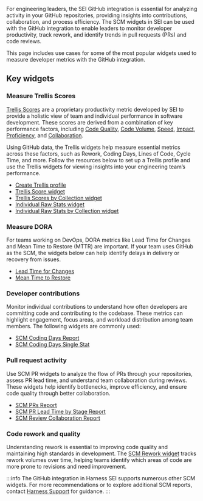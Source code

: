 For engineering leaders, the SEI GitHub integration is essential for analyzing activity in your GitHub repositories, providing insights into contributions, collaboration, and process efficiency. The SCM widgets in SEI can be used with the GitHub integration to enable leaders to monitor developer productivity, track rework, and identify trends in pull requests (PRs) and code reviews.

This page includes use cases for some of the most popular widgets used to measure developer metrics with the GitHub integration.

## Key widgets

### Measure Trellis Scores

[Trellis Scores](/docs/software-engineering-insights/propelo-sei/analytics-and-reporting/productivity/trellis-scores/sei-trellis-scores-overview) are a proprietary productivity metric developed by SEI to provide a holistic view of team and individual performance in software development. These scores are derived from a combination of key performance factors, including [Code Quality](/docs/software-engineering-insights/propelo-sei/analytics-and-reporting/productivity/trellis-scores/sei-trellis-scores-overview#quality), [Code Volume](/docs/software-engineering-insights/propelo-sei/analytics-and-reporting/productivity/trellis-scores/sei-trellis-scores-overview#volume), [Speed](/docs/software-engineering-insights/propelo-sei/analytics-and-reporting/productivity/trellis-scores/sei-trellis-scores-overview#speed), [Impact](/docs/software-engineering-insights/propelo-sei/analytics-and-reporting/productivity/trellis-scores/sei-trellis-scores-overview#impact), [Proficiency](/docs/software-engineering-insights/propelo-sei/analytics-and-reporting/productivity/trellis-scores/sei-trellis-scores-overview#proficiency), and [Collaboration](/docs/software-engineering-insights/propelo-sei/analytics-and-reporting/productivity/trellis-scores/sei-trellis-scores-overview#leadership-and-collaboration).

Using GitHub data, the Trellis widgets help measure essential metrics across these factors, such as Rework, Coding Days, Lines of Code, Cycle Time, and more. Follow the resources below to set up a Trellis profile and use the Trellis widgets for viewing insights into your engineering team’s performance.

* [Create Trellis profile](/docs/software-engineering-insights/propelo-sei/setup-sei/sei-profiles/trellis-profile)
* [Trellis Score widget](/docs/software-engineering-insights/propelo-sei/analytics-and-reporting/productivity/trellis-scores/trellis-score-reports#trellis-score-report)
* [Trellis Scores by Collection widget](/docs/software-engineering-insights/propelo-sei/analytics-and-reporting/productivity/trellis-scores/trellis-score-reports#trellis-score-by-collection)
* [Individual Raw Stats widget](/docs/software-engineering-insights/propelo-sei/analytics-and-reporting/productivity/trellis-scores/trellis-score-reports#individual-raw-stats)
* [Individual Raw Stats by Collection widget](/docs/software-engineering-insights/propelo-sei/analytics-and-reporting/productivity/trellis-scores/trellis-score-reports#raw-stats-by-collection)

### Measure DORA

For teams working on DevOps, DORA metrics like Lead Time for Changes and Mean Time to Restore (MTTR) are important. If your team uses GitHub as the SCM, the widgets below can help identify delays in delivery or recovery from issues.

* [Lead Time for Changes](/docs/software-engineering-insights/propelo-sei/analytics-and-reporting/efficiency/dora-metrics/#lead-time-for-changes)
* [Mean Time to Restore](/docs/software-engineering-insights/propelo-sei/analytics-and-reporting/efficiency/dora-metrics/#mean-time-to-restore-mttr)


### Developer contributions

Monitor individual contributions to understand how often developers are committing code and contributing to the codebase. These metrics can highlight engagement, focus areas, and workload distribution among team members. The following widgets are commonly used:

* [SCM Coding Days Report](/docs/software-engineering-insights/propelo-sei/analytics-and-reporting/productivity/developer-insights#scm-coding-days-report)
* [SCM Coding Days Single Stat](/docs/software-engineering-insights/propelo-sei/analytics-and-reporting/productivity/developer-insights#scm-coding-days-report)

### Pull request activity

Use SCM PR widgets to analyze the flow of PRs through your repositories, assess PR lead time, and understand team collaboration during reviews. These widgets help identify bottlenecks, improve efficiency, and ensure code quality through better collaboration.

* [SCM PRs Report](/docs/software-engineering-insights/propelo-sei/analytics-and-reporting/productivity/developer-insights#scm-prs-report)
* [SCM PR Lead Time by Stage Report](/docs/software-engineering-insights/propelo-sei/analytics-and-reporting/productivity/developer-insights#scm-pr-lead-time-by-stage-report)
* [SCM Review Collaboration Report](/docs/software-engineering-insights/propelo-sei/analytics-and-reporting/productivity/developer-insights#scm-review-collaboration-report)

### Code rework and quality

Understanding rework is essential to improving code quality and maintaining high standards in development. The [SCM Rework widget](/docs/software-engineering-insights/propelo-sei/analytics-and-reporting/productivity/developer-insights#scm-rework-report) tracks rework volumes over time, helping teams identify which areas of code are more prone to revisions and need improvement.

:::info
The GitHub integration in Harness SEI supports numerous other SCM widgets. For more recommendations or to explore additional SCM reports, contact [Harness Support](/docs/software-engineering-insights/sei-support) for guidance.
:::